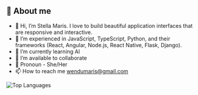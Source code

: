 ## 🧩 About me

- 👋 Hi, I’m Stella Maris. I love to build beautiful application interfaces that are responsive and interactive.
- 👀 I’m experienced in JavaScript, TypeScript, Python, and their frameworks (React, Angular, Node.js, React Native, Flask, Django). 
- 🌱 I’m currently learning AI
- 💞️ I’m available to collaborate
- 👩 Pronoun - She/Her
- 📫 How to reach me wendumaris@gmail.com

<!---
## 🧩 Projects I've Built

Here are some of the web applications I've worked on. Click to explore:

- 🔗 [Umoja Africa](https://umoja-africa.com/) – A Pan-African platform focused on unity and collaboration.

Feel free to explore these projects and reach out if you’d like to collaborate!

## 🛠️ Languages & Tools
<p>
  <img alt="React" src="https://raw.githubusercontent.com/devicons/devicon/master/icons/react/react-original-wordmark.svg" width="40" height="40"/>
  <img alt="Vue.js" src="https://raw.githubusercontent.com/devicons/devicon/master/icons/vuejs/vuejs-original-wordmark.svg" width="40" height="40"/>
  <img alt="Next.js" src="https://raw.githubusercontent.com/devicons/devicon/master/icons/nextjs/nextjs-original-wordmark.svg" width="40" height="40"/>
  <img alt="JavaScript" src="https://raw.githubusercontent.com/devicons/devicon/master/icons/javascript/javascript-original.svg" width="40" height="40"/>
  <img alt="TypeScript" src="https://raw.githubusercontent.com/devicons/devicon/master/icons/typescript/typescript-original.svg" width="40" height="40"/>
  <img alt="HTML5" src="https://raw.githubusercontent.com/devicons/devicon/master/icons/html5/html5-original-wordmark.svg" width="40" height="40"/>
  <img alt="CSS3" src="https://raw.githubusercontent.com/devicons/devicon/master/icons/css3/css3-original-wordmark.svg" width="40" height="40"/>
  <img alt="Bootstrap" src="https://raw.githubusercontent.com/devicons/devicon/master/icons/bootstrap/bootstrap-plain-wordmark.svg" width="40" height="40"/>
  <img alt="PostgreSQL" src="https://raw.githubusercontent.com/devicons/devicon/master/icons/postgresql/postgresql-original-wordmark.svg" width="40" height="40"/>
  <img alt="Sass" src="https://raw.githubusercontent.com/devicons/devicon/master/icons/sass/sass-original.svg" width="40" height="40"/>
</p>
--->

<div>
<img src="https://github-readme-stats.vercel.app/api/top-langs/?username=chimaris&layout=compact&theme=dark" alt="Top Languages" />  
</div>


<!---
chimaris/chimaris is a ✨ special ✨ repository because its `README.md` (this file) appears on your GitHub profile.
You can click the Preview link to take a look at your changes.
--->
